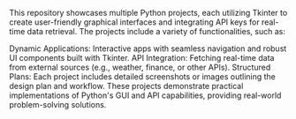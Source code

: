 This repository showcases multiple Python projects, each utilizing Tkinter to create user-friendly graphical interfaces and integrating API keys for real-time data retrieval. The projects include a variety of functionalities, such as:

Dynamic Applications: Interactive apps with seamless navigation and robust UI components built with Tkinter.
API Integration: Fetching real-time data from external sources (e.g., weather, finance, or other APIs).
Structured Plans: Each project includes detailed screenshots or images outlining the design plan and workflow.
These projects demonstrate practical implementations of Python's GUI and API capabilities, providing real-world problem-solving solutions.

